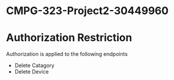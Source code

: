 # CMPG-323-Project2-30449960

# Authorization Restriction
Authorization is applied to the following endpoints

* Delete Catagory
* Delete Device
